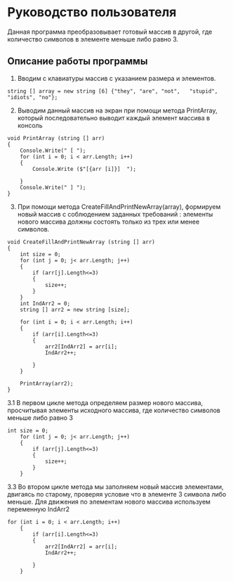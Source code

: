 # Руководство пользователя
Данная программа преобразовывает готовый массив в другой, где количество символов в элементе меньше либо равно 3.

## Описание работы программы

1. Вводим с клавиатуры массив с указанием размера и элементов.
```
string [] array = new string [6] {"they", "are", "not",   "stupid", "idiots", "no"};
```

 
2. Выводим данный массив на экран при помощи метода PrintArray, который последовательно выводит каждый элемент массива в консоль

```
void PrintArray (string [] arr)
{
    Console.Write(" [ ");
    for (int i = 0; i < arr.Length; i++) 
    {
        Console.Write ($"[{arr [i]}]  ");
    
    }
    Console.Write(" ] ");
}
```
3. При помощи метода CreateFillAndPrintNewArray(array), формируем новый массив с соблюдением заданных требований : элементы нового массива должны состоять только из трех или менее символов.
```
void CreateFillAndPrintNewArray (string [] arr)
{   
    int size = 0;
    for (int j = 0; j< arr.Length; j++)
    {
        if (arr[j].Length<=3)
        {
            size++;
        }
    }
    int IndArr2 = 0;
    string [] arr2 = new string [size];

    for (int i = 0; i < arr.Length; i++)
    {
        if (arr[i].Length<=3)
        {
            arr2[IndArr2] = arr[i];
            IndArr2++;
            
        }
    }
    
    PrintArray(arr2);
}
```
3.1 В первом цикле метода определяем размер нового массива, просчитывая элементы исходного массива, где количество символов меньше либо равно 3
```
int size = 0;
    for (int j = 0; j< arr.Length; j++)
    {
        if (arr[j].Length<=3)
        {
            size++;
        }
    }
```








3.3 Во втором цикле метода мы заполняем новый массив элементами, двигаясь по старому, проверяя условие что в элементе 3 символа либо меньше. Для движения по элементам нового массива используем переменную IndArr2

```
for (int i = 0; i < arr.Length; i++)
    {
        if (arr[i].Length<=3)
        {
            arr2[IndArr2] = arr[i];
            IndArr2++;
            
        }
    }
``` 
